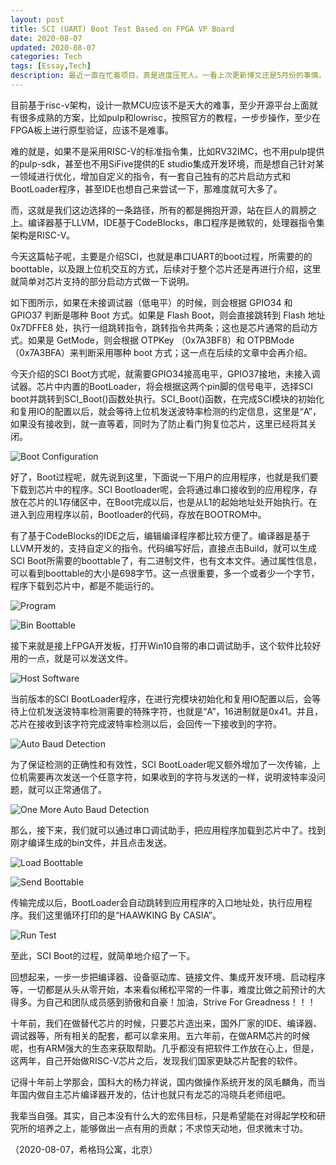 ```yaml
---
layout: post
title: SCI (UART) Boot Test Based on FPGA VP Board
date: 2020-08-07
updated: 2020-08-07
categories: Tech
tags: [Essay,Tech]
description: 最近一直在忙着项目，真是进度压死人。一看上次更新博文还是5月份的事情。今天在FPGA板上面调试通过了SCI（也就是串口）的Boot过程，设备启动之后可以跟上位机进行收发数据。回想起来，一步一步把编译器、设备驱动库、链接文件、集成开发环境、启动程序等，一切都是从头从零开始，本来看似稀松平常的一件事，难度比做之前预计的大得多。为自己和团队成员感到骄傲和自豪！加油，Strive For Greadness！！！
---
```


目前基于risc-v架构，设计一款MCU应该不是天大的难事，至少开源平台上面就有很多成熟的方案，比如pulp和lowrisc，按照官方的教程，一步步操作，至少在FPGA板上进行原型验证，应该不是难事。

难的就是，如果不是采用RISC-V的标准指令集，比如RV32IMC，也不用pulp提供的pulp-sdk，甚至也不用SiFive提供的E studio集成开发环境，而是想自己针对某一领域进行优化，增加自定义的指令，有一套自己独有的芯片启动方式和BootLoader程序，甚至IDE也想自己来尝试一下，那难度就可大多了。

而，这就是我们这边选择的一条路径，所有的都是拥抱开源，站在巨人的肩膀之上。编译器基于LLVM，IDE基于CodeBlocks，串口程序是微软的，处理器指令集架构是RISC-V。

今天这篇帖子呢，主要是介绍SCI，也就是串口UART的boot过程，所需要的的boottable，以及跟上位机交互的方式，后续对于整个芯片还是再进行介绍，这里就简单对芯片支持的部分启动方式做一下说明。

如下图所示，如果在未接调试器（低电平）的时候，则会根据 GPIO34 和 GPIO37 判断是哪种 Boot 方式。如果是 Flash Boot，则会直接跳转到 Flash 地址 0x7DFFE8 处，执行一组跳转指令，跳转指令共两条；这也是芯片通常的启动方式。如果是 GetMode，则会根据 OTPKey （0x7A3BF8）和 OTPBMode （0x7A3BFA）来判断采用哪种 boot 方式；这一点在后续的文章中会再介绍。

今天介绍的SCI Boot方式呢，就需要GPIO34接高电平，GPIO37接地，未接入调试器。芯片中内置的BootLoader，将会根据这两个pin脚的信号电平，选择SCI boot并跳转到SCI_Boot()函数处执行。SCI_Boot()函数，在完成SCI模块的初始化和复用IO的配置以后，就会等待上位机发送波特率检测的约定信息，这里是“A”，如果没有接收到，就一直等着，同时为了防止看门狗复位芯片，这里已经将其关闭。

![Boot Configuration](https://github.com/JunningWu/junningwu.github.io/raw/master/_posts/pics/sci_boot/boot_config.png)

好了，Boot过程呢，就先说到这里，下面说一下用户的应用程序，也就是我们要下载到芯片中的程序。SCI Bootloader呢，会将通过串口接收到的应用程序，存放在芯片的L1存储区中，在Boot完成以后，也是从L1的起始地址处开始执行。在进入到应用程序以前，Bootloader的代码，存放在BOOTROM中。

有了基于CodeBlocks的IDE之后，编辑编译程序都比较方便了。编译器是基于LLVM开发的，支持自定义的指令。代码编写好后，直接点击Build，就可以生成SCI Boot所需要的boottable了，有二进制文件，也有文本文件。通过属性信息，可以看到boottable的大小是698字节。这一点很重要，多一个或者少一个字节，程序下载到芯片中，都是不能运行的。

![Program](https://github.com/JunningWu/junningwu.github.io/raw/master/_posts/pics/sci_boot/program.png)

![Bin Boottable](https://github.com/JunningWu/junningwu.github.io/raw/master/_posts/pics/sci_boot/bin_boottable.png)

接下来就是接上FPGA开发板，打开Win10自带的串口调试助手，这个软件比较好用的一点，就是可以发送文件。

![Host Software](https://github.com/JunningWu/junningwu.github.io/raw/master/_posts/pics/sci_boot/host_software.png)

当前版本的SCI BootLoader程序，在进行完模块初始化和复用IO配置以后，会等待上位机发送波特率检测需要的特殊字符，也就是“A”，16进制就是0x41。并且，芯片在接收到该字符完成波特率检测以后，会回传一下接收到的字符。

![Auto Baud Detection](https://github.com/JunningWu/junningwu.github.io/raw/master/_posts/pics/sci_boot/autobaud_det.png)

为了保证检测的正确性和有效性，SCI BootLoader呢又额外增加了一次传输，上位机需要再次发送一个任意字符，如果收到的字符与发送的一样，说明波特率没问题，就可以正常通信了。

![One More Auto Baud Detection](https://github.com/JunningWu/junningwu.github.io/raw/master/_posts/pics/sci_boot/one_more_test.png)

那么，接下来，我们就可以通过串口调试助手，把应用程序加载到芯片中了。找到刚才编译生成的bin文件，并且点击发送。

![Load Boottable](https://github.com/JunningWu/junningwu.github.io/raw/master/_posts/pics/sci_boot/load_boottable.png)

![Send Boottable](https://github.com/JunningWu/junningwu.github.io/raw/master/_posts/pics/sci_boot/send_boottable.png)

传输完成以后，BootLoader会自动跳转到应用程序的入口地址处，执行应用程序。我们这里循环打印的是“HAAWKING By CASIA”。

![Run Test](https://github.com/JunningWu/junningwu.github.io/raw/master/_posts/pics/sci_boot/run_test.png)

至此，SCI Boot的过程，就简单地介绍了一下。

回想起来，一步一步把编译器、设备驱动库、链接文件、集成开发环境、启动程序等，一切都是从头从零开始，本来看似稀松平常的一件事，难度比做之前预计的大得多。为自己和团队成员感到骄傲和自豪！加油，Strive For Greadness！！！

十年前，我们在做替代芯片的时候，只要芯片造出来，国外厂家的IDE、编译器、调试器等，所有相关的配套，都可以拿来用。五六年前，在做ARM芯片的时候呢，也有ARM强大的生态来获取帮助。几乎都没有把软件工作放在心上，但是，这两年，自己开始做RISC-V芯片之后，发现我们国家更缺芯片配套的软件。

记得十年前上学那会，国科大的杨力祥说，国内做操作系统开发的凤毛麟角，而当年国内做自主芯片编译器开发的，估计也就只有龙芯的冯晓兵老师组吧。

我辈当自强。其实，自己本没有什么大的宏伟目标，只是希望能在对得起学校和研究所的培养之上，能够做出一点有用的贡献；不求惊天动地，但求微末寸功。

（2020-08-07，希格玛公寓，北京）